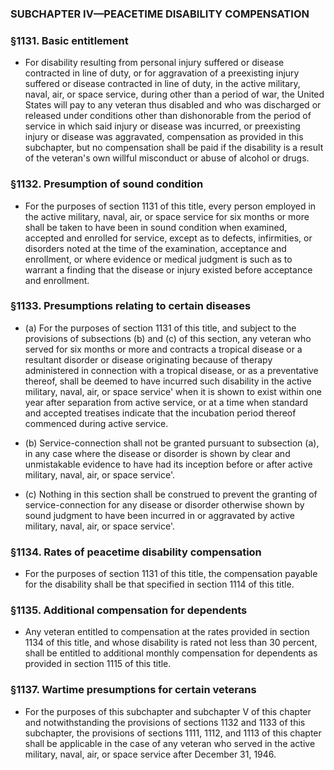 ### SUBCHAPTER IV—PEACETIME DISABILITY COMPENSATION

### §1131. Basic entitlement
* For disability resulting from personal injury suffered or disease contracted in line of duty, or for aggravation of a preexisting injury suffered or disease contracted in line of duty, in the active military, naval, air, or space service, during other than a period of war, the United States will pay to any veteran thus disabled and who was discharged or released under conditions other than dishonorable from the period of service in which said injury or disease was incurred, or preexisting injury or disease was aggravated, compensation as provided in this subchapter, but no compensation shall be paid if the disability is a result of the veteran's own willful misconduct or abuse of alcohol or drugs.

### §1132. Presumption of sound condition
* For the purposes of section 1131 of this title, every person employed in the active military, naval, air, or space service for six months or more shall be taken to have been in sound condition when examined, accepted and enrolled for service, except as to defects, infirmities, or disorders noted at the time of the examination, acceptance and enrollment, or where evidence or medical judgment is such as to warrant a finding that the disease or injury existed before acceptance and enrollment.

### §1133. Presumptions relating to certain diseases
* (a) For the purposes of section 1131 of this title, and subject to the provisions of subsections (b) and (c) of this section, any veteran who served for six months or more and contracts a tropical disease or a resultant disorder or disease originating because of therapy administered in connection with a tropical disease, or as a preventative thereof, shall be deemed to have incurred such disability in the active military, naval, air, or space service' when it is shown to exist within one year after separation from active service, or at a time when standard and accepted treatises indicate that the incubation period thereof commenced during active service.

* (b) Service-connection shall not be granted pursuant to subsection (a), in any case where the disease or disorder is shown by clear and unmistakable evidence to have had its inception before or after active military, naval, air, or space service'.

* (c) Nothing in this section shall be construed to prevent the granting of service-connection for any disease or disorder otherwise shown by sound judgment to have been incurred in or aggravated by active military, naval, air, or space service'.

### §1134. Rates of peacetime disability compensation
* For the purposes of section 1131 of this title, the compensation payable for the disability shall be that specified in section 1114 of this title.

### §1135. Additional compensation for dependents
* Any veteran entitled to compensation at the rates provided in section 1134 of this title, and whose disability is rated not less than 30 percent, shall be entitled to additional monthly compensation for dependents as provided in section 1115 of this title.

### §1137. Wartime presumptions for certain veterans
* For the purposes of this subchapter and subchapter V of this chapter and notwithstanding the provisions of sections 1132 and 1133 of this subchapter, the provisions of sections 1111, 1112, and 1113 of this chapter shall be applicable in the case of any veteran who served in the active military, naval, air, or space service after December 31, 1946.